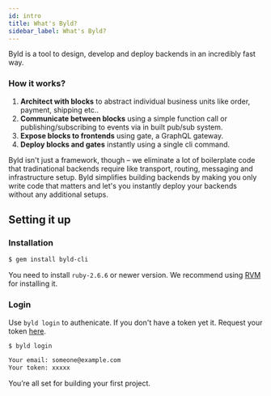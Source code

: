 ```yaml
---
id: intro
title: What's Byld?
sidebar_label: What's Byld?
---
```


Byld is a tool to design, develop and deploy backends in an incredibly fast way.

### How it works?

1. **Architect with blocks** to abstract individual business units like order, payment, shipping etc..
2. **Communicate between blocks** using a simple function call or publishing/subscribing to events via in built pub/sub system.
3. **Expose blocks to frontends** using gate, a GraphQL gateway.
4. **Deploy blocks and gates** instantly using a single cli command.

Byld isn't just a framework, though – we eliminate a lot of boilerplate code that tradinational backends require like transport, routing, messaging and infrastructure setup. Byld simplifies building backends by making you only write code that matters and let's you instantly deploy your backends without any additional setups.

## Setting it up

### Installation

```sh
$ gem install byld-cli
```
You need to install `ruby-2.6.6` or newer version. We recommend using [RVM](https://rvm.io/rvm/install) for installing it.

### Login

Use `byld login` to authenicate. If you don't have a token yet it. Request your token [here](https://forms.gle/2VGp3jgdndogwM939).

```sh
$ byld login

Your email: someone@example.com
Your token: xxxxx
```
You’re all set for building your first project.

